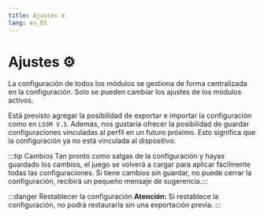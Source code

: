 ```yaml
---
title: Ajustes ⚙️
lang: es_ES
---
```


# Ajustes ⚙️

La configuración de todos los módulos se gestiona de forma centralizada en la configuración. Solo se pueden cambiar los ajustes de los módulos activos.

Está previsto agregar la posibilidad de exportar e importar la configuración como en `LSSM V.3`.
Además, nos gustaría ofrecer la posibilidad de guardar configuraciones vinculadas al perfil en un futuro próximo. Esto significa que la configuración ya no está vinculada al dispositivo.

:::tip Cambios
Tan pronto como salgas de la configuración y hayas guardado los cambios, el juego se volverá a cargar para aplicar fácilmente todas las configuraciones.
Si tiene cambios sin guardar, no puede cerrar la configuración, recibirá un pequeño mensaje de sugerencia.:::

:::danger Restablecer la configuración
**Atención:** Si restablece la configuración, no podrá restaurarla sin una exportación previa.
:::

<!-- ==START_FOOTER== Do NOT edit anything below this line! Any edits will be removed as content is auto generated! -->
[lssm.status]: https://status.lss-manager.de/
[lssm.discord]: https://discord.gg/RcTNjpB
[lssm.userscript]: https://v4.lss-manager.de/lssm-v4.user.js
[lssm.donations]: https://donate.lss-manager.de/
[docs]: https://docs.lss-manager.de/
[docs.home]: /es_ES/
[docs.apps]: /es_ES/apps.md
[docs.appstore]: /es_ES/appstore.md
[docs.bugs]: /es_ES/bugs.md
[docs.error_report]: /es_ES/error_report.md
[docs.faq]: /es_ES/faq.md
[docs.metadata]: /es_ES/metadata.md
[docs.other]: /es_ES/other.md
[docs.settings]: /es_ES/settings.md
[docs.suggestions]: /es_ES/suggestions.md
[docs.support]: /es_ES/support.md
[games.self]: https://centro-de-mando.es
[tampermonkey]: https://tampermonkey.net/
[github]: https://github.com/LSS-Manager/LSSM-V.4
[github.issues]: https://github.com/LSS-Manager/LSSM-V.4/issues
[github.issues.open]: https://github.com/LSS-Manager/LSSM-V.4/issues?q=is%3Aissue+is%3Aopen+label%3Abug